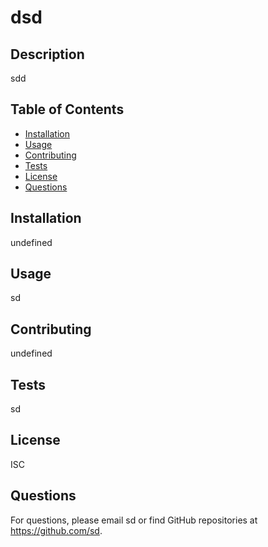 
  
  # dsd

  ## Description

  sdd

  ## Table of Contents

  * [Installation](#installation)
  * [Usage](#usage)
  * [Contributing](#contribution)
  * [Tests](#tests)
  * [License](#license)
  * [Questions](#questions)

  ## Installation
  undefined

  ## Usage
  sd


  ## Contributing
  undefined

  ## Tests
  sd

  ## License
  ISC

  ## Questions
  For questions, please email sd or find GitHub repositories at https://github.com/sd.
